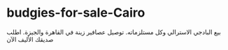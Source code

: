 # budgies-for-sale-Cairo
بيع البادجي الاسترالي وكل مستلزماته. توصيل عصافير زينة في القاهرة والجيزة. اطلب صديقك الأليف الآن
